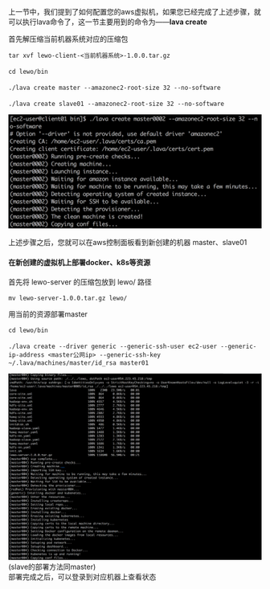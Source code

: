 ---
---

上一节中，我们提到了如何配置您的aws虚拟机，如果您已经完成了上述步骤，就可以执行lava命令了，这一节主要用到的命令为——**lava create**

首先解压缩当前机器系统对应的压缩包
	
	tar xvf lewo-client-<当前机器系统>-1.0.0.tar.gz
	
	cd lewo/bin
	
	./lava create master --amazonec2-root-size 32 --no-software
	
	./lava create slave01 --amazonec2-root-size 32 --no-software
	
![11](/images/docs/11.png)
	
上述步骤之后，您就可以在aws控制面板看到新创建的机器 master、slave01

#### 在新创建的虚拟机上部署docker、k8s等资源
首先将 lewo-server 的压缩包放到 lewo/ 路径
	
	mv lewo-server-1.0.0.tar.gz lewo/

用当前的资源部署master

	cd lewo/bin
	
	./lava create --driver generic --generic-ssh-user ec2-user --generic-ip-address <master公网ip> --generic-ssh-key ~/.lava/machines/master/id_rsa master01


![12](/images/docs/12.png)
(slave的部署方法同master)
<br>
部署完成之后，可以登录到对应机器上查看状态
